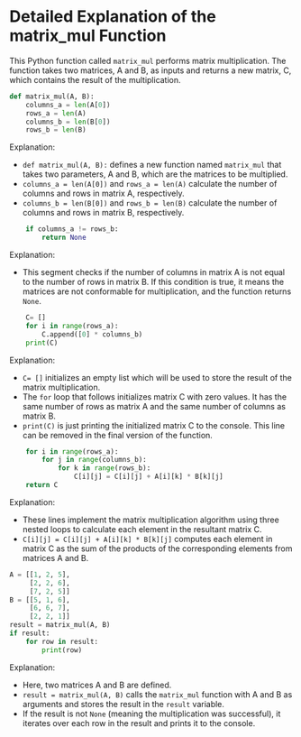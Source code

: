 
# Detailed Explanation of the matrix_mul Function

This Python function called `matrix_mul` performs matrix multiplication. The function takes two matrices, A and B, as inputs and returns a new matrix, C, which contains the result of the multiplication.


```python
def matrix_mul(A, B):
    columns_a = len(A[0])
    rows_a = len(A)
    columns_b = len(B[0])
    rows_b = len(B)
```

Explanation:
- `def matrix_mul(A, B):` defines a new function named `matrix_mul` that takes two parameters, A and B, which are the matrices to be multiplied.
- `columns_a = len(A[0])` and `rows_a = len(A)` calculate the number of columns and rows in matrix A, respectively.
- `columns_b = len(B[0])` and `rows_b = len(B)` calculate the number of columns and rows in matrix B, respectively.

```python
    if columns_a != rows_b:
        return None
```

Explanation:
- This segment checks if the number of columns in matrix A is not equal to the number of rows in matrix B. If this condition is true, it means the matrices are not conformable for multiplication, and the function returns `None`.

```python
    C= []
    for i in range(rows_a):
        C.append([0] * columns_b)
    print(C)
```

Explanation:
- `C= []` initializes an empty list which will be used to store the result of the matrix multiplication.
- The `for` loop that follows initializes matrix C with zero values. It has the same number of rows as matrix A and the same number of columns as matrix B.
- `print(C)` is just printing the initialized matrix C to the console. This line can be removed in the final version of the function.

```python
    for i in range(rows_a):
        for j in range(columns_b):
            for k in range(rows_b):
                C[i][j] = C[i][j] + A[i][k] * B[k][j]
    return C
```

Explanation:
- These lines implement the matrix multiplication algorithm using three nested loops to calculate each element in the resultant matrix C.
- `C[i][j] = C[i][j] + A[i][k] * B[k][j]` computes each element in matrix C as the sum of the products of the corresponding elements from matrices A and B.

```python
A = [[1, 2, 5],
     [2, 2, 6],
     [7, 2, 5]]
B = [[5, 1, 6],
     [6, 6, 7],
     [2, 2, 1]]
result = matrix_mul(A, B)
if result:
    for row in result:
        print(row)
```

Explanation:
- Here, two matrices A and B are defined.
- `result = matrix_mul(A, B)` calls the `matrix_mul` function with A and B as arguments and stores the result in the `result` variable.
- If the result is not `None` (meaning the multiplication was successful), it iterates over each row in the result and prints it to the console.
